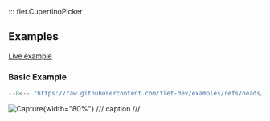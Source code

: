 ::: flet.CupertinoPicker

## Examples

[Live example](https://flet-controls-gallery.fly.dev/dialogs/cupertinotimerpicker)

### Basic Example

```python
--8<-- "https://raw.githubusercontent.com/flet-dev/examples/refs/heads/v1-docs/python/controls/"
```

![Capture](){width="80%"}
/// caption
///
